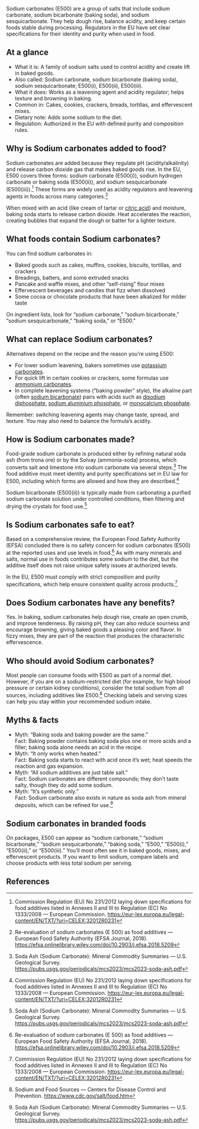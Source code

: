 Sodium carbonates (E500) are a group of salts that include sodium carbonate, sodium bicarbonate (baking soda), and sodium sesquicarbonate. They help dough rise, balance acidity, and keep certain foods stable during processing. Regulators in the EU have set clear specifications for their identity and purity when used in food.

<!--more-->

## At a glance
- What it is: A family of sodium salts used to control acidity and create lift in baked goods.
- Also called: Sodium carbonate, sodium bicarbonate (baking soda), sodium sesquicarbonate; E500(i), E500(ii), E500(iii).
- What it does: Works as a leavening agent and acidity regulator; helps texture and browning in baking.
- Common in: Cakes, cookies, crackers, breads, tortillas, and effervescent mixes.
- Dietary note: Adds some sodium to the diet.
- Regulation: Authorized in the EU with defined purity and composition rules.

## Why is Sodium carbonates added to food?
Sodium carbonates are added because they regulate pH (acidity/alkalinity) and release carbon dioxide gas that makes baked goods rise. In the EU, E500 covers three forms: sodium carbonate (E500(i)), sodium hydrogen carbonate or baking soda (E500(ii)), and sodium sesquicarbonate (E500(iii)).[^1] These forms are widely used as acidity regulators and leavening agents in foods across many categories.[^2]

When mixed with an acid (like cream of tartar or [citric acid](/e330-citric-acid)) and moisture, baking soda starts to release carbon dioxide. Heat accelerates the reaction, creating bubbles that expand the dough or batter for a lighter texture.

## What foods contain Sodium carbonates?
You can find sodium carbonates in:
- Baked goods such as cakes, muffins, cookies, biscuits, tortillas, and crackers
- Breadings, batters, and some extruded snacks
- Pancake and waffle mixes, and other “self-rising” flour mixes
- Effervescent beverages and candies that fizz when dissolved
- Some cocoa or chocolate products that have been alkalized for milder taste

On ingredient lists, look for “sodium carbonate,” “sodium bicarbonate,” “sodium sesquicarbonate,” “baking soda,” or “E500.”

## What can replace Sodium carbonates?
Alternatives depend on the recipe and the reason you’re using E500:
- For lower sodium leavening, bakers sometimes use [potassium carbonates](/e501-potassium-carbonates).
- For quick lift in certain cookies or crackers, some formulas use [ammonium carbonates](/e503-ammonium-carbonates).
- In complete leavening systems (“baking powder” style), the alkaline part (often [sodium bicarbonate](/e500ii-sodium-bicarbonate)) pairs with acids such as [disodium diphosphate](/e450i-disodium-diphosphate), [sodium aluminium phosphate](/e541-sodium-aluminium-phosphate), or [monocalcium phosphate](/e341i-monocalcium-phosphate).

Remember: switching leavening agents may change taste, spread, and texture. You may also need to balance the formula’s acidity.

## How is Sodium carbonates made?
Food-grade sodium carbonate is produced either by refining natural soda ash (from trona ore) or by the Solvay (ammonia-soda) process, which converts salt and limestone into sodium carbonate via several steps.[^3] The food additive must meet identity and purity specifications set in EU law for E500, including which forms are allowed and how they are described.[^1]

Sodium bicarbonate (E500(ii)) is typically made from carbonating a purified sodium carbonate solution under controlled conditions, then filtering and drying the crystals for food use.[^3]

## Is Sodium carbonates safe to eat?
Based on a comprehensive review, the European Food Safety Authority (EFSA) concluded there is no safety concern for sodium carbonates (E500) at the reported uses and use levels in food.[^2] As with many minerals and salts, normal use in foods contributes some sodium to the diet, but the additive itself does not raise unique safety issues at authorized levels.

In the EU, E500 must comply with strict composition and purity specifications, which help ensure consistent quality across products.[^1]

## Does Sodium carbonates have any benefits?
Yes. In baking, sodium carbonates help dough rise, create an open crumb, and improve tenderness. By raising pH, they can also reduce sourness and encourage browning, giving baked goods a pleasing color and flavor. In fizzy mixes, they are part of the reaction that produces the characteristic effervescence.

## Who should avoid Sodium carbonates?
Most people can consume foods with E500 as part of a normal diet. However, if you are on a sodium-restricted diet (for example, for high blood pressure or certain kidney conditions), consider the total sodium from all sources, including additives like E500.[^4] Checking labels and serving sizes can help you stay within your recommended sodium intake.

## Myths & facts
- Myth: “Baking soda and baking powder are the same.”  
  Fact: Baking powder contains baking soda plus one or more acids and a filler; baking soda alone needs an acid in the recipe.
- Myth: “It only works when heated.”  
  Fact: Baking soda starts to react with acid once it’s wet; heat speeds the reaction and gas expansion.
- Myth: “All sodium additives are just table salt.”  
  Fact: Sodium carbonates are different compounds; they don’t taste salty, though they do add some sodium.
- Myth: “It’s synthetic only.”  
  Fact: Sodium carbonate also exists in nature as soda ash from mineral deposits, which can be refined for use.[^3]

## Sodium carbonates in branded foods
On packages, E500 can appear as “sodium carbonate,” “sodium bicarbonate,” “sodium sesquicarbonate,” “baking soda,” “E500,” “E500(i),” “E500(ii),” or “E500(iii).” You’ll most often see it in baked goods, mixes, and effervescent products. If you want to limit sodium, compare labels and choose products with less total sodium per serving.

## References
[^1]: Commission Regulation (EU) No 231/2012 laying down specifications for food additives listed in Annexes II and III to Regulation (EC) No 1333/2008 — European Commission. https://eur-lex.europa.eu/legal-content/EN/TXT/?uri=CELEX:32012R0231
[^2]: Re-evaluation of sodium carbonates (E 500) as food additives — European Food Safety Authority (EFSA Journal, 2018). https://efsa.onlinelibrary.wiley.com/doi/10.2903/j.efsa.2018.5209
[^3]: Soda Ash (Sodium Carbonate): Mineral Commodity Summaries — U.S. Geological Survey. https://pubs.usgs.gov/periodicals/mcs2023/mcs2023-soda-ash.pdf
[^4]: Sodium and Food Sources — Centers for Disease Control and Prevention. https://www.cdc.gov/salt/food.htm
